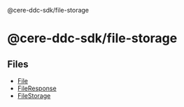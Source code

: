 @cere-ddc-sdk/file-storage

# @cere-ddc-sdk/file-storage

## Files

- [File](classes/File.md)
- [FileResponse](classes/FileResponse.md)
- [FileStorage](classes/FileStorage.md)
